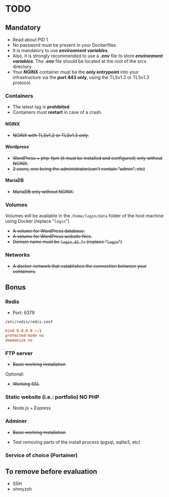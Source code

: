 # TODO

## Mandatory

- Read about PID 1
- No password must be present in your Dockerfiles.
- It is mandatory to use ***environment variables***.
- Also, it is strongly recommended to use a ***.env*** file to store
***environment variables***. The ***.env*** file should be located at the root
of the srcs directory.
- Your **NGINX** container must be the **only entrypoint** into your
infrastructure via the **port 443 only**, using the TLSv1.2 or TLSv1.3
protocol.

### Containers

- The latest tag is **prohibited**.
- Containers must **restart** in case of a crash.

#### NGINX

- ~~NGINX with TLSv1.2 or TLSv1.3 only.~~

#### Wordpress

- ~~WordPress + php-fpm (it must be installed and configured) only without NGINX.~~
- ~~2 users, one being the administrator(can't contain "admin", etc)~~

#### MariaDB

- ~~MariaDB only without NGINX.~~

### Volumes

Volumes will be available in the `/home/login/data` folder of the host machine using Docker (replace "`login`")

- ~~A volume for WordPress database.~~
- ~~A volume for WordPress website files.~~
- ~~Domain name must be `login.42.fr` (replace "`login`")~~

### Networks

- ~~A docker-network that establishes the connection between your containers.~~

## Bonus

### Redis

- Port: 6379

`/etc/redis/redis.conf`

```conf
bind 0.0.0.0 ::1
protected-mode no
daemonize no
```

### FTP server

- ~~Basic working installation~~

Optional:

- ~~Working SSL~~

### Static website (i.e.: portfolio) **NO PHP**

- Node.js + Express

### Adminer

- ~~Basic working installation~~

- Test removing parts of the install process (pgsql, sqlite3, etc)

### Service of choice (Portainer)

## To remove before evaluation

- SSH
- ohmyzsh
